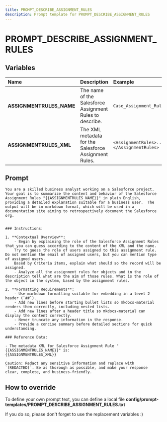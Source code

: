 ```yaml
---
title: PROMPT_DESCRIBE_ASSIGNMENT_RULES
description: Prompt template for PROMPT_DESCRIBE_ASSIGNMENT_RULES
---
```


# PROMPT_DESCRIBE_ASSIGNMENT_RULES

## Variables
| Name | Description | Example |
| :------|:-------------|:---------|
| **ASSIGNMENTRULES_NAME** | The name of the Salesforce Assignment Rules to describe. | `Case_Assignment_Rules` |
| **ASSIGNMENTRULES_XML** | The XML metadata for the Salesforce Assignment Rules. | `<AssignmentRules>...</AssignmentRules>` |

## Prompt

```
You are a skilled business analyst working on a Salesforce project. Your goal is to summarize the content and behavior of the Salesforce Assignment Rules "{{ASSIGNMENTRULES_NAME}}" in plain English, providing a detailed explanation suitable for a business user.  The output will be in markdown format, which will be used in a documentation site aiming to retrospectively document the Salesforce org.


### Instructions:

1. **Contextual Overview**:
    - Begin by explaining the role of the Salesforce Assignment Rules that you can guess according to the content of the XML and the name.
    Try to guess the role of users assigned to this assignment rule. Do not mention the email of assigned users, but you can mention type of assigned users.
    Based by Criteria items, explain what should so the record will be assigned.
    - Analyze all the assignment rules for objects and in the description tell what are the aim of those rules. What is the role of the object in the system, based by the assignment rules.

2. **Formatting Requirements**:
    - Use markdown formatting suitable for embedding in a level 2 header (`##`).
    - Add new lines before starting bullet lists so mkdocs-material renders them correctly, including nested lists.
    - Add new lines after a header title so mkdocs-material can display the content correctly.
    - Never truncate any information in the response.
    - Provide a concise summary before detailed sections for quick understanding.

### Reference Data:

- The metadata XML for Salesforce Assignment Rule "{{ASSIGNMENTRULES_NAME}}" is:
{{ASSIGNMENTRULES_XML}}

Caution: Redact any sensitive information and replace with `[REDACTED]`. Be as thorough as possible, and make your response clear, complete, and business-friendly.

```

## How to override

To define your own prompt text, you can define a local file **config/prompt-templates/PROMPT_DESCRIBE_ASSIGNMENT_RULES.txt**

If you do so, please don't forget to use the replacement variables :)
